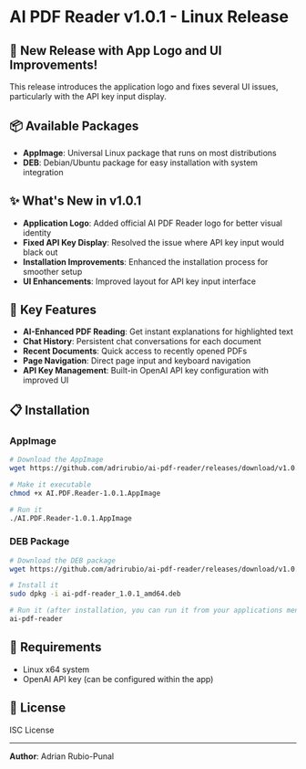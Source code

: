 # AI PDF Reader v1.0.1 - Linux Release

## 🎉 New Release with App Logo and UI Improvements!

This release introduces the application logo and fixes several UI issues, particularly with the API key input display.

## 📦 Available Packages

- **AppImage**: Universal Linux package that runs on most distributions
- **DEB**: Debian/Ubuntu package for easy installation with system integration

## ✨ What's New in v1.0.1

- **Application Logo**: Added official AI PDF Reader logo for better visual identity
- **Fixed API Key Display**: Resolved the issue where API key input would black out
- **Installation Improvements**: Enhanced the installation process for smoother setup
- **UI Enhancements**: Improved layout for API key input interface

## 🚀 Key Features

- **AI-Enhanced PDF Reading**: Get instant explanations for highlighted text
- **Chat History**: Persistent chat conversations for each document
- **Recent Documents**: Quick access to recently opened PDFs
- **Page Navigation**: Direct page input and keyboard navigation
- **API Key Management**: Built-in OpenAI API key configuration with improved UI

## 📋 Installation

### AppImage
```bash
# Download the AppImage
wget https://github.com/adrirubio/ai-pdf-reader/releases/download/v1.0.1/AI.PDF.Reader-1.0.1.AppImage

# Make it executable
chmod +x AI.PDF.Reader-1.0.1.AppImage

# Run it
./AI.PDF.Reader-1.0.1.AppImage
```

### DEB Package
```bash
# Download the DEB package
wget https://github.com/adrirubio/ai-pdf-reader/releases/download/v1.0.1/ai-pdf-reader_1.0.1_amd64.deb

# Install it
sudo dpkg -i ai-pdf-reader_1.0.1_amd64.deb

# Run it (after installation, you can run it from your applications menu or command line)
ai-pdf-reader
```

## 🔧 Requirements

- Linux x64 system
- OpenAI API key (can be configured within the app)

## 📝 License

ISC License

---
**Author**: Adrian Rubio-Punal